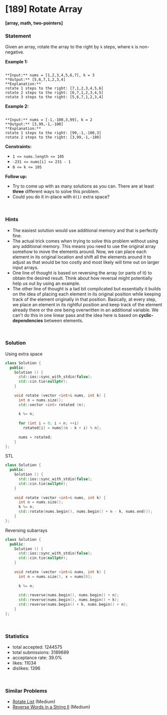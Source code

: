 # [189] Rotate Array

**[array, math, two-pointers]**

### Statement

Given an array, rotate the array to the right by `k` steps, where `k` is non-negative.


**Example 1:**

```

**Input:** nums = [1,2,3,4,5,6,7], k = 3
**Output:** [5,6,7,1,2,3,4]
**Explanation:**
rotate 1 steps to the right: [7,1,2,3,4,5,6]
rotate 2 steps to the right: [6,7,1,2,3,4,5]
rotate 3 steps to the right: [5,6,7,1,2,3,4]

```

**Example 2:**

```

**Input:** nums = [-1,-100,3,99], k = 2
**Output:** [3,99,-1,-100]
**Explanation:** 
rotate 1 steps to the right: [99,-1,-100,3]
rotate 2 steps to the right: [3,99,-1,-100]

```

**Constraints:**
* `1 <= nums.length <= 105`
* `-231 <= nums[i] <= 231 - 1`
* `0 <= k <= 105`


**Follow up:**
* Try to come up with as many solutions as you can. There are at least **three** different ways to solve this problem.
* Could you do it in-place with `O(1)` extra space?


<br>

### Hints

- The easiest solution would use additional memory and that is perfectly fine.
- The actual trick comes when trying to solve this problem without using any additional memory. This means you need to use the original array somehow to move the elements around. Now, we can place each element in its original location and shift all the elements around it to adjust as that would be too costly and most likely will time out on larger input arrays.
- One line of thought is based on reversing the array (or parts of it) to obtain the desired result. Think about how reversal might potentially help us out by using an example.
- The other line of thought is a tad bit complicated but essentially it builds on the idea of placing each element in its original position while keeping track of the element originally in that position. Basically, at every step, we place an element in its rightful position and keep track of the element already there or the one being overwritten in an additional variable. We can't do this in one linear pass and the idea here is based on <b>cyclic-dependencies</b> between elements.

<br>

### Solution

Using extra space

```cpp
class Solution {
  public:
    Solution () {
      std::ios::sync_with_stdio(false);
      std::cin.tie(nullptr);
    }
  
    void rotate (vector <int>& nums, int k) {
      int n = nums.size();
      std::vector <int> rotated (n);
      
      k %= n;
      
      for (int i = 0; i < n; ++i)
        rotated[i] = nums[(n - k + i) % n];
      
      nums = rotated;
    }
};
```

STL

```cpp
class Solution {
  public:
    Solution () {
      std::ios::sync_with_stdio(false);
      std::cin.tie(nullptr);
    }
  
    void rotate (vector <int>& nums, int k) {
      int n = nums.size();
      k %= n;
      std::rotate(nums.begin(), nums.begin() + n - k, nums.end());
    }
};
```

Reversing subarrays

```cpp
class Solution {
  public:
    Solution () {
      std::ios::sync_with_stdio(false);
      std::cin.tie(nullptr);
    }
  
    void rotate (vector <int>& nums, int k) {
      int n = nums.size(), x = nums[0];
      
      k %= n;
      
      std::reverse(nums.begin(), nums.begin() + n);
      std::reverse(nums.begin(), nums.begin() + k);
      std::reverse(nums.begin() + k, nums.begin() + n);
    }
};
```

<br>

### Statistics

- total accepted: 1244575
- total submissions: 3189689
- acceptance rate: 39.0%
- likes: 11034
- dislikes: 1396

<br>

### Similar Problems

- [Rotate List](https://leetcode.com/problems/rotate-list) (Medium)
- [Reverse Words in a String II](https://leetcode.com/problems/reverse-words-in-a-string-ii) (Medium)
